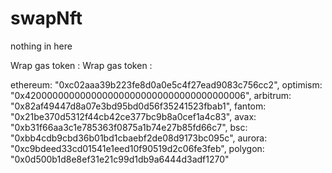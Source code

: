 # swapNft
nothing in here



Wrap gas token : 
Wrap gas token : 



 ethereum: "0xc02aaa39b223fe8d0a0e5c4f27ead9083c756cc2",
  optimism: "0x4200000000000000000000000000000000000006",
  arbitrum: "0x82af49447d8a07e3bd95bd0d56f35241523fbab1",
  fantom: "0x21be370d5312f44cb42ce377bc9b8a0cef1a4c83",
  avax: "0xb31f66aa3c1e785363f0875a1b74e27b85fd66c7",
  bsc: "0xbb4cdb9cbd36b01bd1cbaebf2de08d9173bc095c",
  aurora: "0xc9bdeed33cd01541e1eed10f90519d2c06fe3feb",
  polygon: "0x0d500b1d8e8ef31e21c99d1db9a6444d3adf1270"


